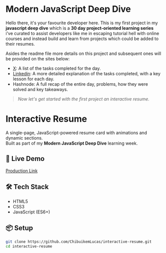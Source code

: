 # Modern JavaScript Deep Dive

Hello there, it's your favourite developer here. This is my first project in my **javascript deep dive** which is a **30 day project-oriented learning series** i've curated to assist
developers like me in escaping tutorial hell with online courses and instead build and learn from projects which could be added to their resumes.

Asides the readme file more details on this project and subsequent ones will be provided on the sites below:

- [X](https://x.com/ChibuikemLucas): A list of the tasks completed for the day.
- [Linkedin](https://linkedin.com/in/chibuikem-lucas-073355261/): A more detailed explanation of the tasks completed, with a key lesson for each day.
- Hashnode: A full recap of the entire day, problems, how they were solved and key takeaways.

>  *Now let's get started with the first project an interactive resume.*

# Interactive Resume

A single-page, JavaScript-powered resume card with animations and dynamic sections.  
Built as part of my **Modern JavaScript Deep Dive** learning week.

## 🚀 Live Demo
[Production Link](https://vercel.com/chibuikem-lucas-emereninis-projects/interactive-resume)  

## 🛠 Tech Stack
- HTML5
- CSS3
- JavaScript (ES6+)

## 📦 Setup
```bash
git clone https://github.com/ChibuikemLucas/interactive-resume.git
cd interactive-resume
